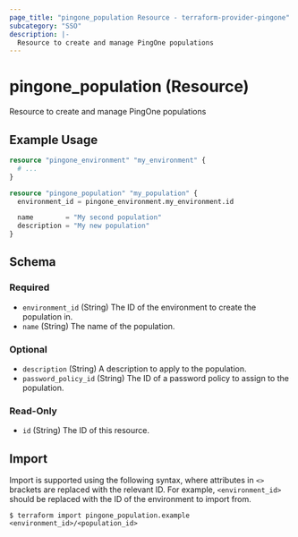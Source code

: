```yaml
---
page_title: "pingone_population Resource - terraform-provider-pingone"
subcategory: "SSO"
description: |-
  Resource to create and manage PingOne populations
---
```


# pingone_population (Resource)

Resource to create and manage PingOne populations

## Example Usage

```terraform
resource "pingone_environment" "my_environment" {
  # ...
}

resource "pingone_population" "my_population" {
  environment_id = pingone_environment.my_environment.id

  name        = "My second population"
  description = "My new population"
}
```

<!-- schema generated by tfplugindocs -->
## Schema

### Required

- `environment_id` (String) The ID of the environment to create the population in.
- `name` (String) The name of the population.

### Optional

- `description` (String) A description to apply to the population.
- `password_policy_id` (String) The ID of a password policy to assign to the population.

### Read-Only

- `id` (String) The ID of this resource.

## Import

Import is supported using the following syntax, where attributes in `<>` brackets are replaced with the relevant ID.  For example, `<environment_id>` should be replaced with the ID of the environment to import from.

```shell
$ terraform import pingone_population.example <environment_id>/<population_id>
```
